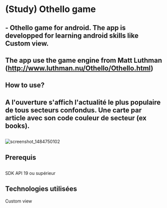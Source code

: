 # (Study) Othello game
## - Othello game for android. The app is developped for learning android skills like Custom view. 
## The app use the game engine from Matt Luthman (http://www.luthman.nu/Othello/Othello.html)
## 
## How to use?
##
## A l'ouverture s'affich l'actualité le plus populaire de tous secteurs confondus. Une carte par article avec son code couleur de secteur (ex books).
##
![screenshot_1484750102](https://cloud.githubusercontent.com/assets/21304543/22071330/18caf026-dd9f-11e6-9916-1466af5a375b.png)

##
## Prerequis
##
SDK API 19 ou supérieur
##
## Technologies utilisées
Custom view



